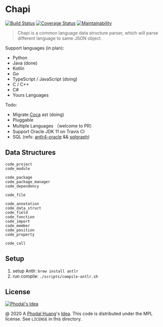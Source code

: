 # Chapi

[![Build Status](https://travis-ci.org/phodal/chapi.svg?branch=master)](https://travis-ci.org/phodal/chapi)
[![Coverage Status](https://coveralls.io/repos/github/phodal/chapi/badge.svg)](https://coveralls.io/github/phodal/chapi)
[![Maintainability](https://api.codeclimate.com/v1/badges/2af5f5168a9ceb2ebe9b/maintainability)](https://codeclimate.com/github/phodal/chapi/maintainability)

> Chapi is a common language data structure parser, which will parse different language to same JSON object.

Support languages (in plan):

 - Python
 - Java (done)
 - Kotlin
 - Go
 - TypeScript / JavaScript (doing)
 - C / C++
 - C#
 - Yours Languages

Todo:

 - Migrate [Coca](https://github.com/phodal/coca) ast (doing)
 - Pluggable
 - Multiple Languages （welcome to PR）
 - Support Oracle JDK 11 on Travis CI
 - SQL (refs: [antlr4-oracle](https://github.com/alris/antlr4-oracle) && [sqlgraph](https://github.com/dengdaiyemanren/sqlgraph))

## Data Structures

```
code_project
code_module

code_package
code_package_manager
code_dependency

code_file

code_annotation
code_data_struct
code_field
code_function
code_import
code_member
code_position
code_property

code_call
```

## Setup

1. setup Antlr: `brew install antlr`
2. run compile: `./scripts/compile-antlr.sh`

License
---

[![Phodal's Idea](http://brand.phodal.com/shields/idea-small.svg)](http://ideas.phodal.com/)

@ 2020 A [Phodal Huang](https://www.phodal.com)'s [Idea](http://github.com/phodal/ideas).  This code is distributed under the MPL license. See `LICENSE` in this directory.

